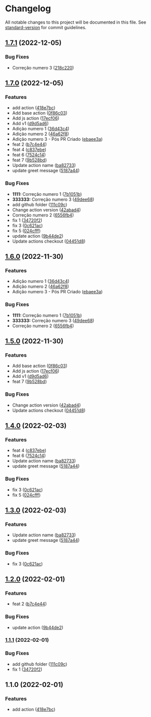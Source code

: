 # Changelog

All notable changes to this project will be documented in this file. See [standard-version](https://github.com/conventional-changelog/standard-version) for commit guidelines.

## [1.7.1](https://github.com/Wuerike/actions-playground/compare/v1.7.0...v1.7.1) (2022-12-05)


### Bug Fixes

* Correção numero 3 ([218c220](https://github.com/Wuerike/actions-playground/commit/218c220d497152ac6f518324266d08ee3de2a44f))

## [1.7.0](https://github.com/Wuerike/actions-playground/compare/v1.6.0...v1.7.0) (2022-12-05)


### Features

* add action ([418e7bc](https://github.com/Wuerike/actions-playground/commit/418e7bc0fdfe34a5536a1efef279e6f78262a256))
* Add base action ([0f86c03](https://github.com/Wuerike/actions-playground/commit/0f86c03ab4c1026ebc1bb87b5c2608be98041359))
* Add js action ([17ecf06](https://github.com/Wuerike/actions-playground/commit/17ecf06bec8af39eec3f1b1581f16398583b8cbf))
* Add v1 ([d9d5ad6](https://github.com/Wuerike/actions-playground/commit/d9d5ad65adcf7993c39cdbfa02bc6ce8ac72de4b))
* Adição numero 1 ([36d43c4](https://github.com/Wuerike/actions-playground/commit/36d43c4374439b1ccba9c7927f93450630c4ff6d))
* Adição numero 2 ([46a62f8](https://github.com/Wuerike/actions-playground/commit/46a62f84d6f1df52e9f3502ce919d95fdbf3a3b7))
* Adição numero 3 - Pós PR Criado ([ebaee3a](https://github.com/Wuerike/actions-playground/commit/ebaee3a97e4b0aa6c22eb089846e7ba1e492f2d2))
* feat 2 ([b7c4e44](https://github.com/Wuerike/actions-playground/commit/b7c4e446c4ad43a329c8e8f9060b8c04de4cce61))
* feat 4 ([c837ebe](https://github.com/Wuerike/actions-playground/commit/c837ebe1d709598be0b005ee04a0f238eeb7c081))
* feat 6 ([7524c14](https://github.com/Wuerike/actions-playground/commit/7524c1482ca00fdb1efc98d607d5156785baa32f))
* feat 7 ([9b528bd](https://github.com/Wuerike/actions-playground/commit/9b528bdbcedfe5b69d8a508472b4cc3dbc20c484))
* Update action name ([ba82733](https://github.com/Wuerike/actions-playground/commit/ba8273358a1914ea1038032cd838be9d4b8ad98d))
* update greet message ([5187a44](https://github.com/Wuerike/actions-playground/commit/5187a446b0dc4c72aa15a5bd0e9e41957e029eec))


### Bug Fixes

* **1111:** Correção numero 1 ([7b1051b](https://github.com/Wuerike/actions-playground/commit/7b1051b0239555833641de9bb26f9855a4028403))
* **333333:** Correção numero 3 ([49dee68](https://github.com/Wuerike/actions-playground/commit/49dee689784c534665ca49da2b107e1cac736fde))
* add github folder ([111c09c](https://github.com/Wuerike/actions-playground/commit/111c09cc9a530f7c72d14c5bc9ed0cfa22dff3da))
* Change action version ([42abad4](https://github.com/Wuerike/actions-playground/commit/42abad4266673abcb6f5a11ea871e885f9e6836a))
* Correção numero 2 ([6556fb4](https://github.com/Wuerike/actions-playground/commit/6556fb4d4bcdafb62adc4f2085a9d659fc8ba043))
* fix 1 ([34720f2](https://github.com/Wuerike/actions-playground/commit/34720f289146369547838984f90d879e2fa6be33))
* fix 3 ([0c621ac](https://github.com/Wuerike/actions-playground/commit/0c621ac5c1a603c4c208c37ce48ce702e13c5b1c))
* fix 5 ([024cfff](https://github.com/Wuerike/actions-playground/commit/024cfff34658c7bdc0cf53c3bd2c445a5231a196))
* update action ([9b44de2](https://github.com/Wuerike/actions-playground/commit/9b44de227476e22c2cd7972ed61508cdc264c14e))
* Update actions checkout ([04451d8](https://github.com/Wuerike/actions-playground/commit/04451d8d18412e15701e001f9ae453a53fc544b0))

## [1.6.0](https://github.com/Wuerike/actions-playground/compare/v1.5.0...v1.6.0) (2022-11-30)


### Features

* Adição numero 1 ([36d43c4](https://github.com/Wuerike/actions-playground/commit/36d43c4374439b1ccba9c7927f93450630c4ff6d))
* Adição numero 2 ([46a62f8](https://github.com/Wuerike/actions-playground/commit/46a62f84d6f1df52e9f3502ce919d95fdbf3a3b7))
* Adição numero 3 - Pós PR Criado ([ebaee3a](https://github.com/Wuerike/actions-playground/commit/ebaee3a97e4b0aa6c22eb089846e7ba1e492f2d2))


### Bug Fixes

* **1111:** Correção numero 1 ([7b1051b](https://github.com/Wuerike/actions-playground/commit/7b1051b0239555833641de9bb26f9855a4028403))
* **333333:** Correção numero 3 ([49dee68](https://github.com/Wuerike/actions-playground/commit/49dee689784c534665ca49da2b107e1cac736fde))
* Correção numero 2 ([6556fb4](https://github.com/Wuerike/actions-playground/commit/6556fb4d4bcdafb62adc4f2085a9d659fc8ba043))

## [1.5.0](https://github.com/Wuerike/actions-playground/compare/v1.4.0...v1.5.0) (2022-11-30)


### Features

* Add base action ([0f86c03](https://github.com/Wuerike/actions-playground/commit/0f86c03ab4c1026ebc1bb87b5c2608be98041359))
* Add js action ([17ecf06](https://github.com/Wuerike/actions-playground/commit/17ecf06bec8af39eec3f1b1581f16398583b8cbf))
* Add v1 ([d9d5ad6](https://github.com/Wuerike/actions-playground/commit/d9d5ad65adcf7993c39cdbfa02bc6ce8ac72de4b))
* feat 7 ([9b528bd](https://github.com/Wuerike/actions-playground/commit/9b528bdbcedfe5b69d8a508472b4cc3dbc20c484))


### Bug Fixes

* Change action version ([42abad4](https://github.com/Wuerike/actions-playground/commit/42abad4266673abcb6f5a11ea871e885f9e6836a))
* Update actions checkout ([04451d8](https://github.com/Wuerike/actions-playground/commit/04451d8d18412e15701e001f9ae453a53fc544b0))

## [1.4.0](https://github.com/Wuerike/actions-playground/compare/v1.2.0...v1.4.0) (2022-02-03)


### Features

* feat 4 ([c837ebe](https://github.com/Wuerike/actions-playground/commit/c837ebe1d709598be0b005ee04a0f238eeb7c081))
* feat 6 ([7524c14](https://github.com/Wuerike/actions-playground/commit/7524c1482ca00fdb1efc98d607d5156785baa32f))
* Update action name ([ba82733](https://github.com/Wuerike/actions-playground/commit/ba8273358a1914ea1038032cd838be9d4b8ad98d))
* update greet message ([5187a44](https://github.com/Wuerike/actions-playground/commit/5187a446b0dc4c72aa15a5bd0e9e41957e029eec))


### Bug Fixes

* fix 3 ([0c621ac](https://github.com/Wuerike/actions-playground/commit/0c621ac5c1a603c4c208c37ce48ce702e13c5b1c))
* fix 5 ([024cfff](https://github.com/Wuerike/actions-playground/commit/024cfff34658c7bdc0cf53c3bd2c445a5231a196))

## [1.3.0](https://github.com/Wuerike/actions-playground/compare/v1.2.0...v1.3.0) (2022-02-03)


### Features

* Update action name ([ba82733](https://github.com/Wuerike/actions-playground/commit/ba8273358a1914ea1038032cd838be9d4b8ad98d))
* update greet message ([5187a44](https://github.com/Wuerike/actions-playground/commit/5187a446b0dc4c72aa15a5bd0e9e41957e029eec))


### Bug Fixes

* fix 3 ([0c621ac](https://github.com/Wuerike/actions-playground/commit/0c621ac5c1a603c4c208c37ce48ce702e13c5b1c))

## [1.2.0](https://github.com/Wuerike/actions-playground/compare/v1.1.1...v1.2.0) (2022-02-01)


### Features

* feat 2 ([b7c4e44](https://github.com/Wuerike/actions-playground/commit/b7c4e446c4ad43a329c8e8f9060b8c04de4cce61))


### Bug Fixes

* update action ([9b44de2](https://github.com/Wuerike/actions-playground/commit/9b44de227476e22c2cd7972ed61508cdc264c14e))

### [1.1.1](https://github.com/Wuerike/actions-playground/compare/v1.1.0...v1.1.1) (2022-02-01)


### Bug Fixes

* add github folder ([111c09c](https://github.com/Wuerike/actions-playground/commit/111c09cc9a530f7c72d14c5bc9ed0cfa22dff3da))
* fix 1 ([34720f2](https://github.com/Wuerike/actions-playground/commit/34720f289146369547838984f90d879e2fa6be33))

## 1.1.0 (2022-02-01)


### Features

* add action ([418e7bc](https://github.com/Wuerike/actions-playground/commit/418e7bc0fdfe34a5536a1efef279e6f78262a256))
